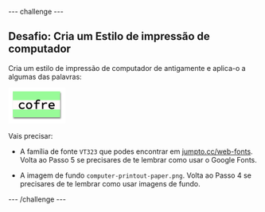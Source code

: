 \--- challenge \---

## Desafio: Cria um Estilo de impressão de computador

Cria um estilo de impressão de computador de antigamente e aplica-o a algumas das palavras:

![captura de ecrã](images/letter-fonts-printout.png)

Vais precisar:

+ A família de fonte `VT323` que podes encontrar em <a href="http://jumpto.cc/web-fonts" target="_blank">jumpto.cc/web-fonts</a>. Volta ao Passo 5 se precisares de te lembrar como usar o Google Fonts.

+ A imagem de fundo `computer-printout-paper.png`. Volta ao Passo 4 se precisares de te lembrar como usar imagens de fundo.

\--- /challenge \---